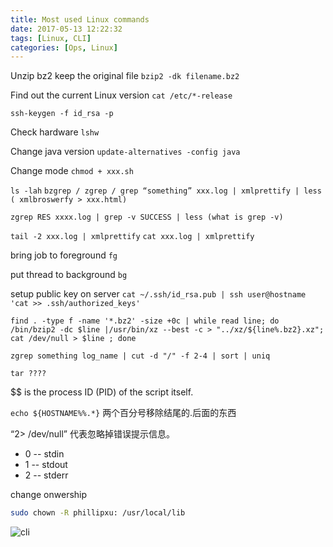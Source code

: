 ```yaml
---
title: Most used Linux commands
date: 2017-05-13 12:22:32
tags: [Linux, CLI]
categories: [Ops, Linux]
---
```

Unzip bz2 keep the original file
`bzip2 -dk filename.bz2`

Find out the current Linux version
`cat /etc/*-release`

`ssh-keygen -f id_rsa -p`

Check hardware
`lshw`

Change java version
`update-alternatives -config java`

Change mode
`chmod + xxx.sh`

`ls -lah`
`bzgrep / zgrep / grep “something” xxx.log | xmlprettify | less ( xmlbroswerfy > xxx.html)`

`zgrep RES xxxx.log | grep -v SUCCESS | less (what is grep -v)`

`tail -2 xxx.log | xmlprettify`
`cat xxx.log | xmlprettify`

bring job to foreground
`fg`

put thread to background
`bg`

setup public key on server
`cat ~/.ssh/id_rsa.pub | ssh user@hostname 'cat >> .ssh/authorized_keys'`

`find . -type f -name '*.bz2' -size +0c | while read line; do /bin/bzip2 -dc $line |/usr/bin/xz --best -c > "../xz/${line%.bz2}.xz"; cat /dev/null > $line ; done`

`zgrep something log_name | cut -d "/" -f 2-4 | sort | uniq`

`tar ????`

$$ is the process ID (PID) of the script itself.

`echo ${HOSTNAME%%.*}` 两个百分号移除结尾的.后面的东西

“2> /dev/null” 代表忽略掉错误提示信息。
* 0 -- stdin
* 1 -- stdout
* 2 -- stderr

change onwership
```bash
sudo chown -R phillipxu: /usr/local/lib
```
![cli](https://philsblog.b-cdn.net/images/cli.png "cli")
